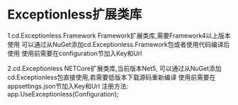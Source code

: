 # Exceptionless扩展类库
1.cd.Exceptionless.Framework Framework扩展类库,需要Framework4以上版本使用
可以通过从NuGet添加cd.Exceptionless.Framework包或者使用代码编译后使用
使用前需要在configuration节加入Key和Url

2.cd.Exceptionless NETCore扩展类库,当前版本Net5,
可以通过从NuGet添加cd.Exceptionless包直接使用,若需要低版本下载源码重新编译
使用前需要在appsettings.json节加入Key和Url
注册方法: app.UseExceptionless(Configuration);
